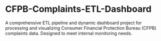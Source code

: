 # CFPB-Complaints-ETL-Dashboard
A comprehensive ETL pipeline and dynamic dashboard project for processing and visualizing Consumer Financial Protection Bureau (CFPB) complaints data. Designed to meet internal monitoring needs.
